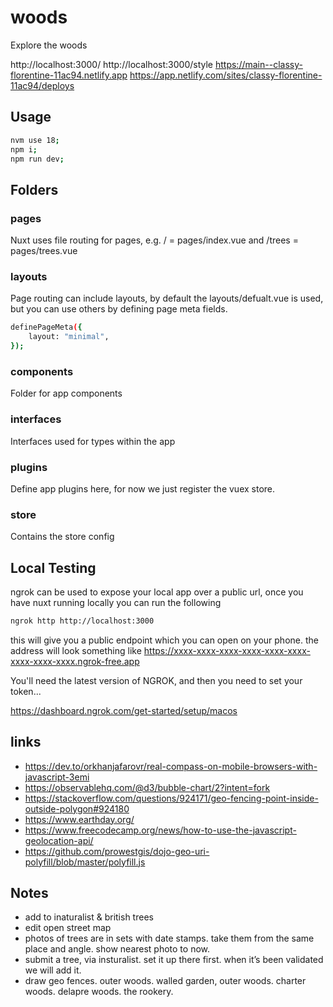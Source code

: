 # woods

Explore the woods

http://localhost:3000/
http://localhost:3000/style
https://main--classy-florentine-11ac94.netlify.app
https://app.netlify.com/sites/classy-florentine-11ac94/deploys

## Usage

```bash
nvm use 18;
npm i;
npm run dev;
```

## Folders

### pages

Nuxt uses file routing for pages, e.g. / = pages/index.vue and /trees = pages/trees.vue

### layouts

Page routing can include layouts, by default the layouts/defualt.vue is used, but you can use others by defining page meta fields.

```sh
definePageMeta({
	layout: "minimal",
});
```

### components

Folder for app components

### interfaces

Interfaces used for types within the app

### plugins

Define app plugins here, for now we just register the vuex store.

### store

Contains the store config

## Local Testing

ngrok can be used to expose your local app over a public url, once you have nuxt running locally you can run the following

```sh
ngrok http http://localhost:3000
```

this will give you a public endpoint which you can open on your phone.
the address will look something like https://xxxx-xxxx-xxxx-xxxx-xxxx-xxxx-xxxx-xxxx-xxxx.ngrok-free.app

You'll need the latest version of NGROK, and then you need to set your token...

https://dashboard.ngrok.com/get-started/setup/macos

## links

-   https://dev.to/orkhanjafarovr/real-compass-on-mobile-browsers-with-javascript-3emi
-   https://observablehq.com/@d3/bubble-chart/2?intent=fork
-   https://stackoverflow.com/questions/924171/geo-fencing-point-inside-outside-polygon#924180
-   https://www.earthday.org/
-   https://www.freecodecamp.org/news/how-to-use-the-javascript-geolocation-api/
-   https://github.com/prowestgis/dojo-geo-uri-polyfill/blob/master/polyfill.js

## Notes

-   add to inaturalist & british trees
-   edit open street map
-   photos of trees are in sets with date stamps. take them from the same place and angle. show nearest photo to now.
-   submit a tree, via insturalist. set it up there first. when it’s been validated we will add it.
-   draw geo fences. outer woods. walled garden, outer woods. charter woods. delapre woods. the rookery.
